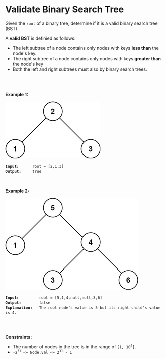 <!-- markdownlint-disable -->

# Validate Binary Search Tree

Given the `root` of a binary tree, determine if it is a valid binary search tree (BST).

A **valid BST** is definied as follows:

<ul>
    <li>The left subtree of a node contains only nodes with keys <strong>less than</strong> the node's key.</li>
    <li>The right subtree of a node contains only nodes with keys <strong>greater than</strong> the node's key</li>
    <li>Both the left and right subtrees must also by binary search trees.</li>
</ul><br>
<br>

**Example 1:**

<img src="./img/tree1.jpg">

<pre><code><strong>Input:</strong>      root = [2,1,3]
<strong>Output:</strong>     true</code></pre>

<br>

**Example 2:**

<img src="./img/tree2.jpg">

<pre><code><strong>Input:</strong>         root = [5,1,4,null,null,3,6]
<strong>Output:</strong>        false
<strong>Explanation:</strong>   The root node's value is 5 but its right child's value is 4.</code></pre>

<br>
<br>

**Constraints:**

<ul>
    <li>The number of nodes in the tree is in the range of <code>[1, 10<sup>4</sup>]</code>.</li>
    <li><code>-2<sup>31</sup> <= Node.val <= 2<sup>31</sup> - 1</code></li>
</ul>
